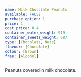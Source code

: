 ```yaml
---
name: Milk Chocolate Peanuts
available: FALSE
purchase_option: 1
price: 1
cost_price: 0.4
container_water_weight: 919
container_sweets_weight: 687
type: [Chocolate, Nuts]
flavour: [Chocolate]
colour: [Brown]
free: [Alcohol]
---
```

Peanuts covered in milk chocolate.